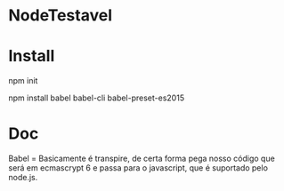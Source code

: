 # NodeTestavel

# Install
npm init

npm install babel babel-cli babel-preset-es2015


# Doc
Babel = Basicamente é transpire, de certa forma pega nosso código que será em ecmascrypt 6 e passa para o javascript, que é suportado pelo node.js.